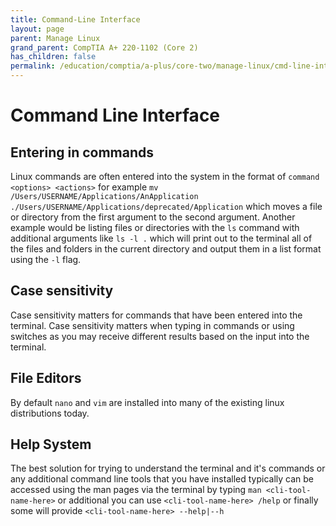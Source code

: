 ```yaml
---
title: Command-Line Interface
layout: page
parent: Manage Linux
grand_parent: CompTIA A+ 220-1102 (Core 2)
has_children: false
permalink: /education/comptia/a-plus/core-two/manage-linux/cmd-line-interface/
---
```


# Command Line Interface

## Entering in commands

Linux commands are often entered into the system in the format of `command <options> <actions>` for example `mv /Users/USERNAME/Applications/AnApplication ./Users/USERNAME/Applications/deprecated/Application` which moves a file or directory from the first argument to the second argument. Another example would be listing files or directories with the `ls` command with additional arguments like `ls -l .` which will print out to the terminal all of the files and folders in the current directory and output them in a list format using the `-l` flag.

## Case sensitivity

Case sensitivity matters for commands that have been entered into the terminal. Case sensitivity matters when typing in commands or using switches as you may receive different results based on the input into the terminal.

## File Editors

By default `nano` and `vim` are installed into many of the existing linux distributions today. 

## Help System

The best solution for trying to understand the terminal and it's commands or any additional command line tools that you have installed typically can be accessed using the man pages via the terminal by typing `man <cli-tool-name-here>` or additional you can use `<cli-tool-name-here> /help` or finally some will provide `<cli-tool-name-here> --help|--h`